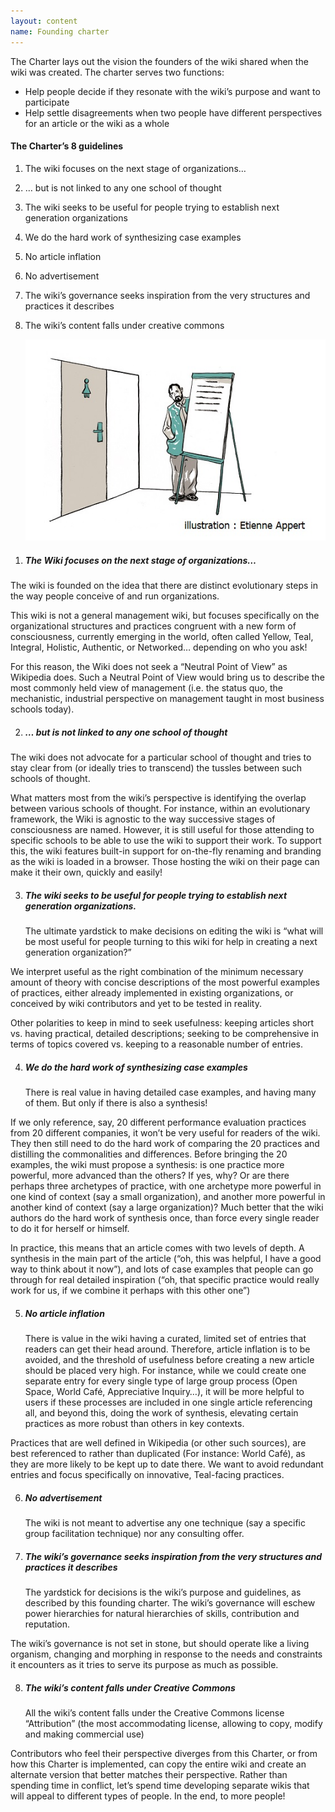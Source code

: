 ```yaml
---
layout: content
name: Founding charter
---
```

The Charter lays out the vision the founders of the wiki shared when the wiki was created. The charter serves two functions:

* Help people decide if they resonate with the wiki’s purpose and want to participate
* Help settle disagreements when two people have different perspectives for an article or the wiki as a whole

#### The Charter’s 8 guidelines

1. The wiki focuses on the next stage of organizations…
2. … but is not linked to any one school of thought
3. The wiki seeks to be useful for people trying to establish next generation organizations
4. We do the hard work of synthesizing case examples
5. No article inflation
6. No advertisement
7. The wiki’s governance seeks inspiration from the very structures and practices it describes
8. The wiki’s content falls under creative commons

   ![](/media/3_025-founding-charter.jpg)



<!---->

1. ##### The Wiki focuses on the next stage of organizations…

The wiki is founded on the idea that there are distinct evolutionary steps in the way people conceive of and run organizations.

This wiki is not a general management wiki, but focuses specifically on the organizational structures and practices congruent with a new form of consciousness, currently emerging in the world, often called Yellow, Teal, Integral, Holistic, Authentic, or Networked… depending on who you ask!

For this reason, the Wiki does not seek a “Neutral Point of View” as Wikipedia does. Such a Neutral Point of View would bring us to describe the most commonly held view of management (i.e. the status quo, the mechanistic, industrial perspective on management taught in most business schools today).

2. ##### … but is not linked to any one school of thought

The wiki does not advocate for a particular school of thought and tries to stay clear from (or ideally tries to transcend) the tussles between such schools of thought.

What matters most from the wiki’s perspective is identifying the overlap between various schools of thought. For instance, within an evolutionary framework, the Wiki is agnostic to the way successive stages of consciousness are named. However, it is still useful for those attending to specific schools to be able to use the wiki to support their work. To support this, the wiki features built-in support for on-the-fly renaming and branding as the wiki is loaded in a browser. Those hosting the wiki on their page can make it their own, quickly and easily!

3. ##### The wiki seeks to be useful for people trying to establish next generation organizations.

   The ultimate yardstick to make decisions on editing the wiki is “what will be most useful for people turning to this wiki for help in creating a next generation organization?”

We interpret useful as the right combination of the minimum necessary amount of theory with concise descriptions of the most powerful examples of practices, either already implemented in existing organizations, or conceived by wiki contributors and yet to be tested in reality.

Other polarities to keep in mind to seek usefulness: keeping articles short vs. having practical, detailed descriptions; seeking to be comprehensive in terms of topics covered vs. keeping to a reasonable number of entries.

4. ##### We do the hard work of synthesizing case examples

   There is real value in having detailed case examples, and having many of them. But only if there is also a synthesis!

If we only reference, say, 20 different performance evaluation practices from 20 different companies, it won’t be very useful for readers of the wiki. They then still need to do the hard work of comparing the 20 practices and distilling the commonalities and differences. Before bringing the 20 examples, the wiki must propose a synthesis: is one practice more powerful, more advanced than the others? If yes, why? Or are there perhaps three archetypes of practice, with one archetype more powerful in one kind of context (say a small organization), and another more powerful in another kind of context (say a large organization)? Much better that the wiki authors do the hard work of synthesis once, than force every single reader to do it for herself or himself.

In practice, this means that an article comes with two levels of depth. A synthesis in the main part of the article (“oh, this was helpful, I have a good way to think about it now”), and lots of case examples that people can go through for real detailed inspiration (“oh, that specific practice would really work for us, if we combine it perhaps with this other one”)

5. ##### No article inflation

   There is value in the wiki having a curated, limited set of entries that readers can get their head around. Therefore, article inflation is to be avoided, and the threshold of usefulness before creating a new article should be placed very high. For instance, while we could create one separate entry for every single type of large group process (Open Space, World Café, Appreciative Inquiry…), it will be more helpful to users if these processes are included in one single article referencing all, and beyond this, doing the work of synthesis, elevating certain practices as more robust than others in key contexts.

Practices that are well defined in Wikipedia (or other such sources), are best referenced to rather than duplicated (For instance: World Café), as they are more likely to be kept up to date there. We want to avoid redundant entries and focus specifically on innovative, Teal-facing practices.

6. ##### No advertisement

   The wiki is not meant to advertise any one technique (say a specific group facilitation technique) nor any consulting offer.
7. ##### The wiki’s governance seeks inspiration from the very structures and practices it describes

   The yardstick for decisions is the wiki’s purpose and guidelines, as described by this founding charter. The wiki’s governance will eschew power hierarchies for natural hierarchies of skills, contribution and reputation.

The wiki’s governance is not set in stone, but should operate like a living organism, changing and morphing in response to the needs and constraints it encounters as it tries to serve its purpose as much as possible.

8. ##### The wiki’s content falls under Creative Commons

   All the wiki’s content falls under the Creative Commons license “Attribution” (the most accommodating license, allowing to copy, modify and making commercial use)

Contributors who feel their perspective diverges from this Charter, or from how this Charter is implemented, can copy the entire wiki and create an alternate version that better matches their perspective. Rather than spending time in conflict, let’s spend time developing separate wikis that will appeal to different types of people. In the end, to more people!